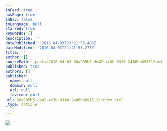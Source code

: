 ```yaml
---
inFeed: true
hasPage: true
inNav: false
inLanguage: null
starred: true
keywords: []
description: ''
datePublished: '2016-04-03T21:21:53.486Z'
dateModified: '2016-04-03T21:21:53.273Z'
title: ''
author: []
sourcePath: _posts/2016-04-03-68a995b5-de42-4c3b-8310-2406bb091512.md
published: true
authors: []
publisher:
  name: null
  domain: null
  url: null
  favicon: null
url: 68a995b5-de42-4c3b-8310-2406bb091512/index.html
_type: Article

---
```

![](https://the-grid-user-content.s3-us-west-2.amazonaws.com/73e9e622-7993-4930-a16b-304d9187caac.jpg)